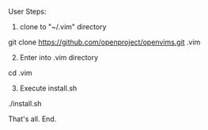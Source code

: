 User Steps:

1. clone to "~/.vim" directory

git clone https://github.com/openproject/openvims.git .vim

2. Enter into .vim directory

cd .vim

3. Execute install.sh

./install.sh

That's all.
End.

